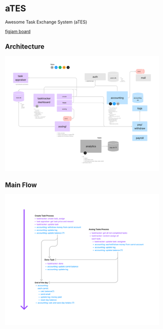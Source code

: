 # aTES
Awesome Task Exchange System (aTES)

[figjam board](https://www.figma.com/community/file/1155163609587930814)

## Architecture
![arch](docs/arch.png)

## Main Flow
![arch](docs/main-flow.png)
